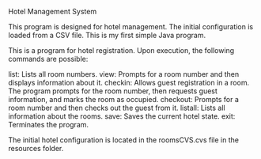 Hotel Management System

This program is designed for hotel management. The initial configuration is loaded from a CSV file. This is my first simple Java program.

This is a program for hotel registration. Upon execution, the following commands are possible:

list: Lists all room numbers.
view: Prompts for a room number and then displays information about it.
checkin: Allows guest registration in a room. The program prompts for the room number, then requests guest information, and marks the room as occupied.
checkout: Prompts for a room number and then checks out the guest from it.
listall: Lists all information about the rooms.
save: Saves the current hotel state.
exit: Terminates the program.

The initial hotel configuration is located in the roomsCVS.cvs file in the resources folder.
